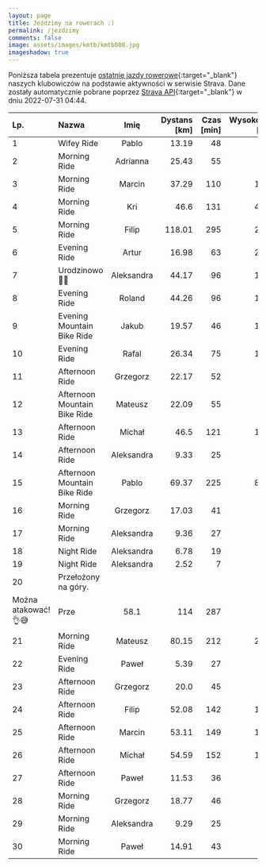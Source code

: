 ```yaml
---
layout: page
title: Jeździmy na rowerach :)
permalink: /jezdzimy
comments: false
image: assets/images/kmtb/kmtb008.jpg
imageshadow: true
---
```


Poniższa tabela prezentuje [ostatnie jazdy rowerowe](https://www.strava.com/clubs/336381){:target="_blank"} naszych klubowiczów na podstawie aktywności w serwisie Strava. Dane zostały automatycznie pobrane poprzez [Strava API](https://developers.strava.com/docs/reference/#api-Clubs-getClubActivitiesById){:target="_blank"} w dniu 2022-07-31 04:44.

Lp. | Nazwa | Imię | Dystans [km] | Czas [min] | Wysokość [m]
:--- | :--- | :---: | ---: | ---: | ---:
1|Wifey Ride|Pablo|13.19|48|86
2|Morning Ride|Adrianna|25.43|55|99
3|Morning Ride|Marcin|37.29|110|161
4|Morning Ride|Kri|46.6|131|430
5|Morning Ride|Filip|118.01|295|286
6|Evening Ride|Artur|16.98|63|219
7|Urodzinowo 🎂😎|Aleksandra|44.17|96|143
8|Evening Ride|Roland|44.26|96|126
9|Evening Mountain Bike Ride|Jakub|19.57|46|167
10|Evening Ride|Rafal|26.34|75|160
11|Afternoon Ride|Grzegorz|22.17|52|70
12|Afternoon Mountain Bike Ride|Mateusz|22.09|55|58
13|Afternoon Ride|Michał|46.5|121|102
14|Afternoon Ride|Aleksandra|9.33|25|30
15|Afternoon Mountain Bike Ride|Pablo|69.37|225|846
16|Morning Ride|Grzegorz|17.03|41|56
17|Morning Ride|Aleksandra|9.36|27|25
18|Night Ride|Aleksandra|6.78|19|11
19|Night Ride|Aleksandra|2.52|7|16
20|Przełożony na góry.
Można atakować! 👌😅|Prze|58.1|114|287
21|Morning Ride|Mateusz|80.15|212|218
22|Evening Ride|Paweł|5.39|27|17
23|Afternoon Ride|Grzegorz|20.0|45|68
24|Afternoon Ride|Filip|52.08|142|145
25|Afternoon Ride|Marcin|53.11|149|128
26|Afternoon Ride|Michał|54.59|152|121
27|Afternoon Ride|Paweł|11.53|36|38
28|Morning Ride|Grzegorz|18.77|46|61
29|Morning Ride|Aleksandra|9.29|25|16
30|Morning Ride|Paweł|14.91|43|44
